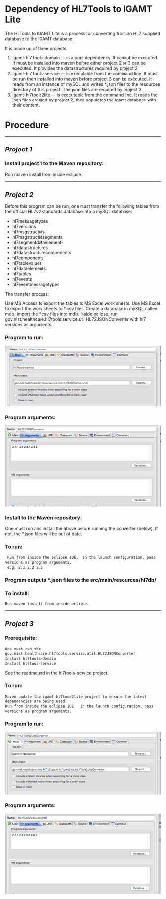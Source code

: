 # Dependency of HL7Tools to IGAMT Lite

The HLTools to IGAMT Lite is a process for converting from an HL7 supplied database to the IGAMT database.

It is made up of three projects.

 1. igamt-hl7Tools-domain -- is a pure dependency.  It cannot be executed.  It must be installed into maven before either
project 2 or 3 can be executed. It provides the datastructures required by project 2.
 2. igamt-hl7Tools-service -- is executable from the command line.  It must be run then installed into maven before project 3 can be executed.  It reads from an instance of mySQL and writes *.json files to the 
resources directory of this project. The json files are required by project 3.
 3. igamt-hl7tools2lite -- is executable from the command line.  It reads the json files created by project 2, then populates the igamt database with their content.

# Procedure

***
## _Project 1_
### Install project 1 to the Maven repository:
Run maven install from inside eclipse.

***
## _Project 2_
Before this program can be run, one must transfer the following tables from the official HL7v2 standards database into a
mySQL database: 
* hl7messagetypes
* hl7versions
* hl7msgstructids
* hl7msgstructidsegments
* hl7segmentdataelement-
* hl7datastructures
* hl7datastructurecomponents
* hl7components
* hl7tablevalues
* hl7dataelements
* hl7tables
* hl7events
* hl7eventmessagetypes
	
The transfer process:

Use MS Access to export the tables to MS Excel work sheets.
Use MS Excel to export the work sheets to *.csv files.
Create a database in mySQL called mdb.
Import the *.csv files into mdb.
Inside eclipse, run gov.nist.healthcare.hl7tools.service.util.HL72JSONConverter with hl7 versions as arguments.
### Program to run:
![Program to run](img/program22run.png)
### Program arguments:
![Program arguments](img/program2args.png)

### Install to the Maven repository:

One must run and install the above before running the converter (below). If not, the *.json files will be out of date.

### To run:
	 Run from inside the eclipse IDE.  In the launch configuration, pass versions as program arguments.
	 e.g. 2.1 2.2 2.3 
	
### Program outputs *.json files to the src/main/resources/hl7db/<version>

### To install:
	Run maven install from inside eclipse.

***
## _Project 3_
### Prerequisite:
	One must run the gov.nist.healthcare.hl7tools.service.util.HL72JSONConverter
	Install hl7tools-domain
	Install hl7toos-service
See the readme.md in the hl7tools-service project.
	

### To run:
	Maven update the igamt-hl7toos2lite project to ensure the latest dependencies are being used.
	Run from inside the eclipse IDE   In the launch configuration, pass versions as program arguments.
### Program to run:
![Program to run](img/program32run.png)
### Program arguments:
![Program arguments](img/program3args.png)
 